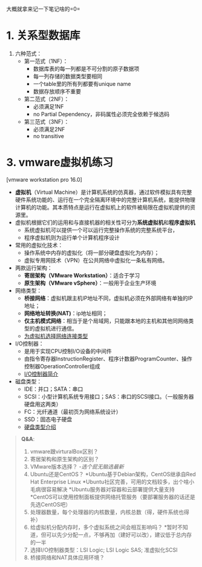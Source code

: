 大概就拿来记一下笔记啥的=0=

# 1. 关系型数据库
1.  六种范式：
    * 第一范式（1NF）：
      * 数据库表的每一列都是不可分割的原子数据项
      * 每一列存储的数据类型要相同
      * 一个table里的所有列都要有unique name
      * 数据存放顺序不重要
    * 第二范式（2NF）：
      * 必须满足1NF
      * no Partial Dependency，非码属性必须完全依赖于候选码
    * 第三范式（3NF）：
      * 必须满足2NF
      * no transitive





































# 3. vmware虚拟机练习
[vmware workstation pro 16.0]

* **虚拟机**（Virtual Machine）是计算机系统的仿真器，通过软件模拟具有完整硬件系统功能的、运行在一个完全隔离环境中的完整计算机系统，能提供物理计算机的功能。其本质特点是运行在虚拟机上的软件被局限在虚拟机提供的资源里。
* 虚拟机根据它们的运用和与直接机器的相关性可分为**系统虚拟机**和**程序虚拟机**
  * 系统虚拟机可以提供一个可以运行完整操作系统的完整系统平台，
  * 程序虚拟机则为运行单个计算机程序设计
* 常用的虚拟化技术：
  * 操作系统中内存的虚拟化（将一部分硬盘虚拟化为内存）；
  * 虚拟专用网技术（VPN）在公共网络中虚拟化一条私有网络。
* 两款运行架构：
  * **寄居架构（VMware Workstation）**：适合于学习
  * **原生架构（VMware vSphere）**：一般用于企业生产环境
* 网络类型：
  * **桥接网络**：虚拟机跟主机IP地址不同，虚拟机必须在外部网络有单独的IP地址；
  * **网络地址转换(NAT)**：ip地址相同；
  * **仅主机模式网络**：相当于是个局域网，只能跟本地的主机和其他同网络类型的虚拟机进行通信。
  * <a href="https://docs.vmware.com/cn/VMware-Workstation-Pro/16.0/com.vmware.ws.using.doc/GUID-3B504F2F-7A0B-415F-AE01-62363A95D052.html" target="_blank">为虚拟机选择网络连接类型</a>
* I/O控制器：
  * 是用于实现CPU控制I/O设备的中间件
  * 由指令寄存器InstructionRegister、程序计数器ProgramCounter、操作控制器OperationController组成
  * <a href="http://m.gongkong.com/News/detail?id=405610" target="_blank">I/O控制器简介</a>
* 磁盘类型：
  * IDE：并口；SATA：串口
  * SCSI：小型计算机系统专用接口；SAS：串口的SCSI接口。（一般服务器硬盘用这两类）
  * FC：光纤通道（最初页为网络系统设计）
  * SSD：固态电子硬盘
  * <a href="https://blog.csdn.net/tianlesoftware/article/details/6009110" target="_blank">硬盘类型介绍</a>



> **Q&A**:
> 1. vmware跟virturalBox区别？
> 2. 寄居架构和原生架构的区别？
> 3. VMware版本选择？ -*选个屁无脑选最新*
> 4. Ubuntu还是CentOS？
  *Ubuntu基于Debian架构，CentOS继承自Red Hat Enterprise Linux
  *Ubuntu社区完善，可用的文档较多，出个啥小毛病很容易解决
  *Ubuntu服务器对容器和云部署提供大量支持
  *CentOS可以使用控制面板提供网络托管服务（要部署服务器的话还是先选CentOS吧）
> 5. 处理器数量，每个处理器的内核数量，内核总数（得，硬件系统也得补）
> 6. 给虚拟机分配内存时，多个虚拟系统之间会相互影响吗？
> *暂时不知道，但可以先少分配一点，不够再加（建好可以改），建议低于总内存的一半
> 7. 选择I/O控制器类型：LSI Logic; LSI Logic SAS; 准虚拟化SCSI
> 8. 桥接网络和NAT具体应用环境？

